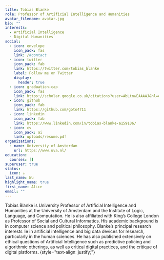 ```yaml
---
title: Tobias Blanke
role: Professor of Artificial Intelligence and Humanities
avatar_filename: avatar.jpg
bio: ""
interests:
  - Artificial Intelligence
  - Digital Humanities
social:
  - icon: envelope
    icon_pack: fas
    link: /#contact
  - icon: twitter
    icon_pack: fab
    link: https://twitter.com/tobias_blanke
    label: Follow me on Twitter
    display:
      header: true
  - icon: graduation-cap
    icon_pack: fas
    link: https://scholar.google.co.uk/citations?user=AbLtnwEAAAAJ&hl=en
  - icon: github
    icon_pack: fab
    link: https://github.com/goto4711
  - icon: linkedin
    icon_pack: fab
    link: https://www.linkedin.com/in/tobias-blanke-a159106/
  - icon: cv
    icon_pack: ai
    link: uploads/resume.pdf
organizations:
  - name: University of Amsterdam
    url: https://www.uva.nl/
education:
  courses: []
superuser: true
status:
  icon: ☕️
last_name: Wu
highlight_name: true
first_name: Alice
email: ""
---
```

Tobias Blanke is University Professor of Artificial Intelligence and Humanities at the University of Amsterdam and the Institute of Logic, Language, and Computation. He is also affiliated with King’s College London as Professor of Social and Cultural Informatics. His academic background is in computer science and political philosophy. Blanke’s principal research interests lie in artificial intelligence and big data devices for research, particularly in the human sciences. He has also published extensively on ethical questions of Artificial Intelligence such as predictive policing and algorithmic otherings, as well as critical digital practices, and the critique of digital platforms. 
{style="text-align: justify;"}
